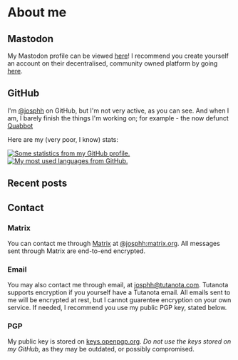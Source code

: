 # About me

## Mastodon
My <templates-font-awesome style="brands" icon="mastodon"></templates-font-awesome> Mastodon profile can be viewed <a rel="me" href="https://fosstodon.org/@josphh">here</a>! I recommend you create yourself an account on their decentralised, community owned platform by going [here](https://joinmastodon.org/).


## GitHub

I'm [@josphh](https://github.com/josphh) on <templates-font-awesome style="brands" icon="github"></templates-font-awesome> GitHub, but I'm not very active, as you can see. And when I am, I barely finish the things I'm working on; for example - the now defunct [Quabbot](https://github.com/josphh/quabbot)

Here are my (very poor, I know) stats: <templates-font-awesome style="solid" icon="chart-line"></templates-font-awesome>

<a href="https://github.com/josphh" class="image-row">
  <img
    alt="Some statistics from my GitHub profile."
    src="https://github-readme-stats.vercel.app/api?username=josphh&count_private=true&include_all_commits=true&hide_title=true&hide_rank=true&show_icons=true&bg_color=ffffff00&hide_border=true&text_color=ffffff&disable_animations=true"
  />
  <img
    alt="My most used languages from GitHub."
    src="https://github-readme-stats.vercel.app/api/top-langs?username=josphh&layout=compact&langs_count=8&hide_title=true&bg_color=ffffff00&hide_border=true&text_color=ffffff"
  />
</a>

## Recent posts

<templates-recent-posts count="7"></templates-recent-posts>

## Contact
### Matrix
You can contact me through [Matrix](https://matrix.org/) at [@josphh:matrix.org](https://matrix.to/#/@josphh:matrix.org). All messages sent through Matrix are end-to-end encrypted.

### Email
You may also contact me through email, at <templates-font-awesome style="solid" icon="envelope"></templates-font-awesome> [josphh@tutanota.com](mailto:josphh@tutanota.com). Tutanota supports encryption if you yourself have a Tutanota email. All emails sent to me will be encrypted at rest, but I cannot guarentee encryption on your own service. If needed, I recommend you use my public PGP key, stated below.

### PGP
My public key <templates-font-awesome style="solid" icon="file-powerpoint"></templates-font-awesome> is stored on [keys.openpgp.org](https://keys.openpgp.org/vks/v1/by-fingerprint/87DDD1DC1A64EFD195427194033EB63952181A26).
*Do not use the keys stored on my GitHub*, as they may be outdated, or possibly compromised.
